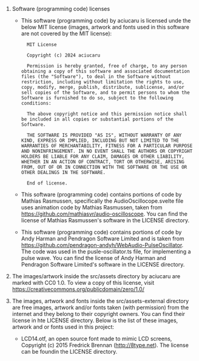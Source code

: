 1. Software (programming code) licenses
    * This software (programming code) by aciucaru is licensed unde the below MIT license (images, artwork and fonts used in this software are not covered by the MIT license):

            MIT License

            Copyright (c) 2024 aciucaru

            Permission is hereby granted, free of charge, to any person obtaining a copy of this software and associated documentation files (the "Software"), to deal in the Software without restriction, including without limitation the rights to use, copy, modify, merge, publish, distribute, sublicense, and/or sell copies of the Software, and to permit persons to whom the Software is furnished to do so, subject to the following conditions:

            The above copyright notice and this permission notice shall be included in all copies or substantial portions of the Software.

            THE SOFTWARE IS PROVIDED "AS IS", WITHOUT WARRANTY OF ANY KIND, EXPRESS OR IMPLIED, INCLUDING BUT NOT LIMITED TO THE WARRANTIES OF MERCHANTABILITY, FITNESS FOR A PARTICULAR PURPOSE AND NONINFRINGEMENT. IN NO EVENT SHALL THE AUTHORS OR COPYRIGHT HOLDERS BE LIABLE FOR ANY CLAIM, DAMAGES OR OTHER LIABILITY, WHETHER IN AN ACTION OF CONTRACT, TORT OR OTHERWISE, ARISING FROM, OUT OF OR IN CONNECTION WITH THE SOFTWARE OR THE USE OR OTHER DEALINGS IN THE SOFTWARE.

            End of license.

    * This software (programming code) contains portions of code by Mathias Rasmussen, specifically the AudioOscillocope.svelte file uses animation code by Mathias Rasmussen, taken from https://github.com/mathiasvr/audio-oscilloscope. You can find the license of Mathias Rasmussen's software in the LICENSE directory.

    * This software (programming code) contains portions of code by Andy Harman and Pendragon Software Limited and is taken from https://github.com/pendragon-andyh/WebAudio-PulseOscillator. The code was used in the pusle-oscillator.ts file, for implementing a pulse wave. You can find the license of Andy Harman and Pendragon Software Limited's software in the LICENSE directory.

2. The images/artwork inside the src/assets directory by aciucaru are marked with CC0 1.0. To view a copy of this license, visit https://creativecommons.org/publicdomain/zero/1.0/

3. The images, artwork and fonts inside the src/assets-external directory are free images, artwork and/or fonts taken (with permission) from the internet and they belong to their copyright owners. You can find their license in hte LICENSE directory. Below is the list of these images, artwork and or fonts used in this project:
    * LCD14.otf, an open source font made to mimic LCD screens, Copyright (c) 2015 Fredrick Brennan (http://8type.net). The license can be foundin the LICENSE directory.
